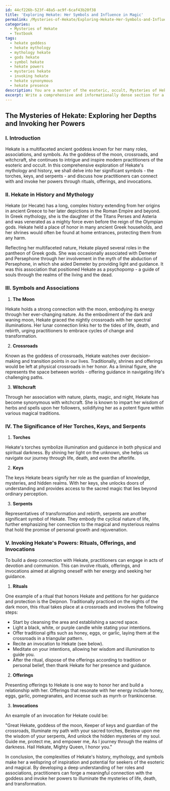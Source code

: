 ```yaml
---
id: 44cf226b-523f-48a5-ac9f-6caf43b20f38
title: 'Exploring Hekate: Her Symbols and Influence in Magic'
permalink: /Mysteries-of-Hekate/Exploring-Hekate-Her-Symbols-and-Influence-in-Magic/
categories:
  - Mysteries of Hekate
  - Textbook
tags:
  - hekate goddess
  - hekate mythology
  - mythology hekate
  - gods hekate
  - symbol hekate
  - hekate powers
  - mysteries hekate
  - invoking hekate
  - hekate synonymous
  - hekate presence
description: You are a master of the esoteric, occult, Mysteries of Hekate and education, you have written many textbooks on the subject in ways that provide students with rich and deep understanding of the subject. You are being asked to write textbook-like sections on a topic and you do it with full context, explainability, and reliability in accuracy to the true facts of the topic at hand, in a textbook style that a student would easily be able to learn from, in a rich, engaging, and contextual way. Always include relevant context (such as formulas and history), related concepts, and in a way that someone can gain deep insights from.
excerpt: Write a comprehensive and informationally dense section for a grimoire, lesson, spellbook, or treatise on the Mysteries of Hekate, focusing on her history, mythology, symbols, and roles in the occult practices. Include a detailed explanation of her associations with the moon, crossroads, and witchcraft as well as the significance of her torches, keys, and serpents. Discuss how practitioners can invoke Hekate's powers through rituals, offerings, and invocations and provide an example of a specific ritual that honors or petitions for her guidance and protection.
---
```


## The Mysteries of Hekate: Exploring her Depths and Invoking her Powers

### I. Introduction

Hekate is a multifaceted ancient goddess known for her many roles, associations, and symbols. As the goddess of the moon, crossroads, and witchcraft, she continues to intrigue and inspire modern practitioners of the esoteric and occult. In this comprehensive exploration of Hekate's mythology and history, we shall delve into her significant symbols - the torches, keys, and serpents - and discuss how practitioners can connect with and invoke her powers through rituals, offerings, and invocations.

### II. Hekate in History and Mythology

Hekate (or Hecate) has a long, complex history extending from her origins in ancient Greece to her later depictions in the Roman Empire and beyond. In Greek mythology, she is the daughter of the Titans Perses and Asteria and was venerated as a mighty force even before the reign of the Olympian gods. Hekate held a place of honor in many ancient Greek households, and her shrines would often be found at home entrances, protecting them from any harm.

Reflecting her multifaceted nature, Hekate played several roles in the pantheon of Greek gods. She was occasionally associated with Demeter and Persephone through her involvement in the myth of the abduction of Persephone, in which she aided Demeter by providing light and guidance. It was this association that positioned Hekate as a psychopomp - a guide of souls through the realms of the living and the dead.

### III. Symbols and Associations

1. **The Moon**

Hekate holds a strong connection with the moon, embodying its energy through her ever-changing nature. As the embodiment of the dark and waning moon, Hekate graced the nightly crossroads with her spectral illuminations. Her lunar connection links her to the tides of life, death, and rebirth, urging practitioners to embrace cycles of change and transformation.

2. **Crossroads**

Known as the goddess of crossroads, Hekate watches over decision-making and transition points in our lives. Traditionally, shrines and offerings would be left at physical crossroads in her honor. As a liminal figure, she represents the space between worlds - offering guidance in navigating life's challenging paths.

3. **Witchcraft**

Through her association with nature, plants, magic, and night, Hekate has become synonymous with witchcraft. She is known to impart her wisdom of herbs and spells upon her followers, solidifying her as a potent figure within various magical traditions.

### IV. The Significance of Her Torches, Keys, and Serpents

1. **Torches**

Hekate's torches symbolize illumination and guidance in both physical and spiritual darkness. By shining her light on the unknown, she helps us navigate our journey through life, death, and even the afterlife.

2. **Keys**

The keys Hekate bears signify her role as the guardian of knowledge, mysteries, and hidden realms. With her keys, she unlocks doors of understanding and provides access to the sacred magic that lies beyond ordinary perception.

3. **Serpents**

Representatives of transformation and rebirth, serpents are another significant symbol of Hekate. They embody the cyclical nature of life, further emphasizing her connection to the magical and mysterious realms that hold the promise of personal growth and rejuvenation.

### V. Invoking Hekate's Powers: Rituals, Offerings, and Invocations

To build a deep connection with Hekate, practitioners can engage in acts of devotion and communion. This can involve rituals, offerings, and invocations aimed at aligning oneself with her energy and seeking her guidance.

1. **Rituals**

One example of a ritual that honors Hekate and petitions for her guidance and protection is the Deipnon. Traditionally practiced on the nights of the dark moon, this ritual takes place at a crossroads and involves the following steps:

- Start by cleansing the area and establishing a sacred space.
- Light a black, white, or purple candle while stating your intentions.
- Offer traditional gifts such as honey, eggs, or garlic, laying them at the crossroads in a triangular pattern.
- Recite an invocation to Hekate (see below).
- Meditate on your intentions, allowing her wisdom and illumination to guide you.
- After the ritual, dispose of the offerings according to tradition or personal belief, then thank Hekate for her presence and guidance.

2. **Offerings**

Presenting offerings to Hekate is one way to honor her and build a relationship with her. Offerings that resonate with her energy include honey, eggs, garlic, pomegranates, and incense such as myrrh or frankincense.

3. **Invocations**

An example of an invocation for Hekate could be:

"Great Hekate, goddess of the moon,
Keeper of keys and guardian of the crossroads,
Illuminate my path with your sacred torches,
Bestow upon me the wisdom of your serpents,
And unlock the hidden mysteries of my soul.
Guide me, protect me, and empower me,
As I journey through the realms of darkness.
Hail Hekate, Mighty Queen, I honor you."

In conclusion, the complexities of Hekate's history, mythology, and symbols make her a wellspring of inspiration and potential for seekers of the esoteric and magical. By developing a deep understanding of her roles and associations, practitioners can forge a meaningful connection with the goddess and invoke her powers to illuminate the mysteries of life, death, and transformation.
